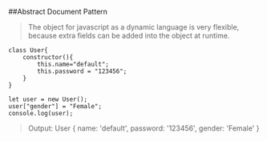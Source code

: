 ##Abstract Document Pattern
> The object for javascript as a dynamic language is very flexible, because
extra fields can be added into the object at runtime.

```
class User{
    constructor(){
        this.name="default";
        this.password = "123456";
    }
}

let user = new User();
user["gender"] = "Female";
console.log(user);
```

> Output: User { name: 'default', password: '123456', gender: 'Female' }

